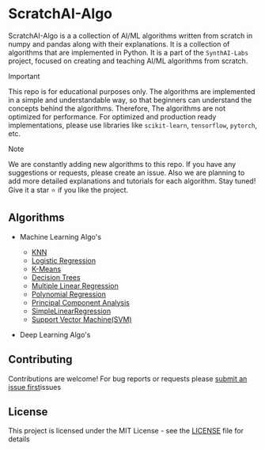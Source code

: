 # ScratchAI-Algo

ScratchAI-Algo is a a collection of AI/ML algorithms written from scratch in numpy and pandas along with their explanations. It is a collection of algorithms that are implemented in Python. It is a part of the `SynthAI-Labs` project, focused on creating and teaching AI/ML algorithms from scratch.

> [!IMPORTANT]  
> This repo is for educational purposes only. The algorithms are implemented in a simple and understandable way, so that beginners can understand the concepts behind the algorithms.
> Therefore, The algorithms are not optimized for performance. For optimized and production ready implementations, please use libraries like `scikit-learn`, `tensorflow`, `pytorch`, etc.

> [!NOTE]
> We are constantly adding new algorithms to this repo. If you have any suggestions or requests, please create an issue.
> Also we are planning to add more detailed explanations and tutorials for each algorithm. Stay tuned! Give it a star :star: if you like the project.

## Algorithms

- Machine Learning Algo's

  - [KNN](https://github.com/Himasnhu-AT/ScratchML-Algo/tree/main/ML-Algo/KNN)
  - [Logistic Regression](https://github.com/Himasnhu-AT/ScratchML-Algo/tree/main/ML-Algo/LogisticRegression)
  - [K-Means](https://github.com/Himasnhu-AT/ScratchML-Algo/tree/main/ML-Algo/K-Means)
  - [Decision Trees](https://github.com/Himasnhu-AT/ScratchML-Algo/tree/main/ML-Algo/Decision_Trees)
  - [Multiple Linear Regression](https://github.com/Himasnhu-AT/ScratchML-Algo/tree/main/ML-Algo/Decision_Trees)
  - [Polynomial Regression](https://github.com/Himasnhu-AT/ScratchML-Algo/tree/main/ML-Algo/Polynomial_Regression)
  - [Principal Component Analysis](https://github.com/Himasnhu-AT/ScratchML-Algo/tree/main/ML-Algo/Principal_Component_Analysis)
  - [SimpleLinearRegression](https://github.com/Himasnhu-AT/ScratchML-Algo/tree/main/ML-Algo/SimpleLinearRegression)
  - [Support Vector Machine(SVM)](https://github.com/Himasnhu-AT/ScratchML-Algo/tree/main/ML-Algo/svm_algorithm)

- Deep Learning Algo's

## Contributing

Contributions are welcome! For bug reports or requests please [submit an issue first](https://github.com/Himasnhu-AT/ScratchML-Algo/)issues

## License

This project is licensed under the MIT License - see the [LICENSE](LICENSE) file for details
